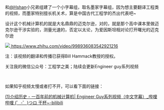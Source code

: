 <p data-pid="y7lGaKll">和<a class="member_mention" href="http://www.zhihu.com/people/432f278080070f7a4d1d45a48a894fda" data-hash="432f278080070f7a4d1d45a48a894fda" data-hovercard="p$b$432f278080070f7a4d1d45a48a894fda">@Hshan</a>小兄弟组建了一个小字幕组，取名墨家字幕组，因为想主要翻译工程类的视频，而墨家特别擅长机关术，算是中国古代工程学的杰出代表吧~</p><p data-pid="WQ6bXiAu">设计这个机械计算机的就是大名鼎鼎的迈克尔逊，对的，就是那个高中课本里做迈克尔逊干涉实验的，测量光速的，否定以太论，为爱因斯坦相对论打开曙光的迈克尔逊 </p><a class="video-box" href="http://link.zhihu.com/?target=https%3A//www.zhihu.com/video/998936083542921216" target="_blank" data-video-id="" data-video-playable="true" data-name="" data-poster="https://pic1.zhimg.com/v2-ca84f750bffa4594f7820b366779a4d3.jpg" data-lens-id="998936083542921216">              <img class="thumbnail" src="https://pic1.zhimg.com/v2-ca84f750bffa4594f7820b366779a4d3.jpg">              <span class="content">                <span class="title"><span class="z-ico-extern-gray"></span><span class="z-ico-extern-blue"></span></span>                <span class="url"><span class="z-ico-video"></span>https://www.zhihu.com/video/998936083542921216</span>              </span>            </a>            <p data-pid="xXM2fdns">注：该视频的翻译和传播已获得Bill Hammack教授的授权。</p><p data-pid="XEadjZim">关注我的微信公众号：工程学之美；陆续会更新Engineer guy系列视频</p><p><br></p><p data-pid="gt18iZiQ">如果知乎视频太慢或者打不开，可以看下面的链接：</p><p data-pid="vn11Ofpn"><a href="http://link.zhihu.com/?target=https%3A//www.bilibili.com/video/av26329476" class=" wrap external" target="_blank" rel="nofollow noreferrer">(1)介绍历史 - 一百年前的机械计算机| Engineer Guy系列视频（中文字幕）_哔哩哔哩 (゜-゜)つロ 干杯~-bilibili</a></p>
